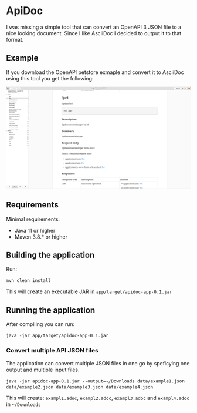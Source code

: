 # ApiDoc

I was missing a simple tool that can convert an OpenAPI 3 JSON file to a nice looking document. Since I like AsciiDoc I decided to output it to that format.

## Example

If you download the OpenAPI petstore exmaple and convert it to AsciiDoc using this tool you get the following:

![petstore example](docs/example-output.png "Petstore example")

## Requirements

Minimal requirements:

* Java 11 or higher
* Maven 3.8.* or higher

## Building the application

Run:

    mvn clean install

This will create an executable JAR in `app/target/apidoc-app-0.1.jar`

## Running the application

After compiling you can run:

    java -jar app/target/apidoc-app-0.1.jar

### Convert multiple API JSON files

The application can convert multiple JSON files in one go by speficying one output and multiple input files.

    java -jar apidoc-app-0.1.jar --output=~/Downloads data/example1.json data/example2.json data/example3.json data/example4.json

This will create: `exampl1.adoc`, `exampl2.adoc`, `exampl3.adoc` and `exampl4.adoc` in `~/Downloads`